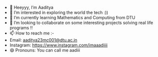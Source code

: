 - 👋 Heeyyy, I’m Aaditya
- 👀 I’m interested in exploring the world the tech :))
- 🌱 I’m currently learning Mathematics and Computing from DTU
- 💞️ I’m looking to collaborate on some interesting projects solving real life programs !!
- 📫 How to reach me :-
- Email: aaditya23mc001@dtu.ac.in
- Instagram: https://www.instagram.com/imaaadiiii
- 😄 Pronouns: You can call me aadiii

<!---
aaditya-DTU/aaditya-DTU is a ✨ special ✨ repository because its `README.md` (this file) appears on your GitHub profile.
You can click the Preview link to take a look at your changes.
--->
